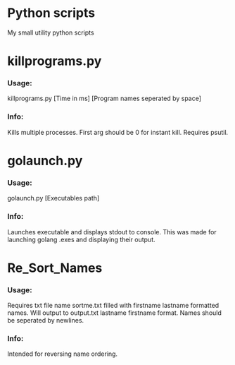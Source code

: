 # Python scripts
My small utility python scripts

# killprograms.py
### Usage: 
killprograms.py \[Time in ms] \[Program names seperated by space]

### Info:
Kills multiple processes. First arg should be 0 for instant kill. Requires psutil.

# golaunch.py
### Usage: 
golaunch.py \[Executables path]

### Info: 
Launches executable and displays stdout to console. This was made for launching golang .exes and displaying their output.

# Re_Sort_Names
### Usage: 
Requires txt file name sortme.txt filled with firstname lastname formatted names. Will output to output.txt lastname firstname format.
Names should be seperated by newlines.

### Info: 
Intended for reversing name ordering.
